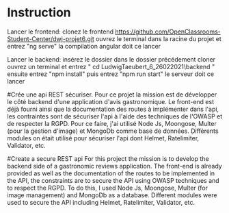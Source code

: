 # Instruction
Lancer le frontend:
clonez le frontend https://github.com/OpenClassrooms-Student-Center/dwj-projet6.git
ouvrez le terminal dans la racine du projet
et entrez "ng serve"
la compilation angular doit ce lancer

Lancer le backend:
insérez le dossier dans le dossier précédement cloner
ouvrez un terminal et entrez " cd LudwigTaeubert_6_26022021\backend "
ensuite entrez "npm install"
puis entrez "npm run start"
le serveur doit ce lancer

#Crée une api REST sécuriser.
Pour ce projet la mission est de développer le côté backend d'une application d'avis gastronomique.
Le front-end est déjà fourni ainsi que la documentation des routes à implémenter dans l'api, les contraintes sont de sécuriser l'api à l'aide des techniques de l'OWASP et de respecter la RGPD.
Pour ce faire, j'ai utilisé Node Js, Moongose, Multer (pour la gestion d'image) et MongoDb comme base de données.
Différents modules on était utilisé pour sécuriser l'api dont Helmet, Ratelimiter, Validator, etc.

#Create a secure REST api 
For this project the mission is to develop the backend side of a gastronomic reviews application. 
The front-end is already provided as well as the documentation of the routes to be implemented in the API, 
the constraints are to secure the API using OWASP techniques and to respect the RGPD.
To do this, I used Node Js, Moongose, Multer (for image management) and MongoDb as a database. 
Different modules were used to secure the API including Helmet, Ratelimiter, Validator, etc.
